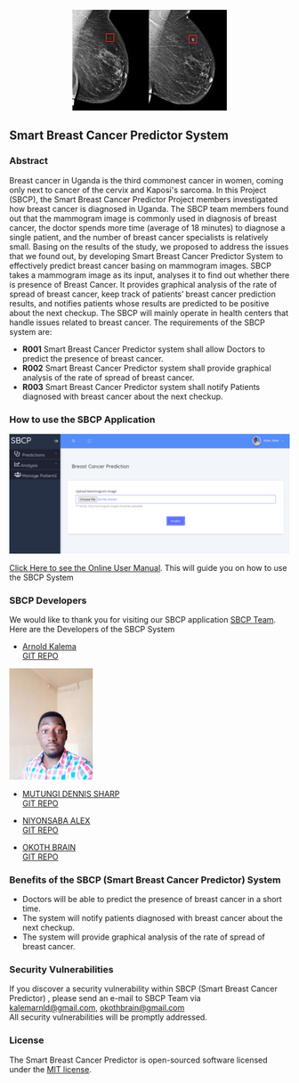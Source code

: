 
<p align="center">

<img src='sbcpBackEnd/images.jpeg'>

</p>

## Smart Breast Cancer Predictor System
### Abstract
Breast cancer in Uganda is the third commonest cancer in women, coming only next to cancer of the cervix and Kaposi's sarcoma. In this Project (SBCP), the Smart Breast Cancer Predictor Project members investigated how breast cancer is diagnosed in Uganda. The SBCP team members found out that the mammogram image is commonly used in diagnosis of breast cancer, the doctor spends more time (average of 18 minutes) to diagnose a single patient, and the number of breast cancer specialists is relatively small. Basing on the results of the study, we proposed to address the issues that we found out, by developing Smart Breast Cancer Predictor System to effectively predict breast cancer basing on mammogram images.
SBCP takes a mammogram image as its input, analyses it to find out whether there is presence of Breast Cancer. It provides graphical analysis of the rate of spread of breast cancer, keep track of patients’ breast cancer prediction results, and notifies patients whose results are predicted to be positive about the next checkup.
 The SBCP will mainly operate in health centers that handle issues related to breast cancer.
The requirements of the SBCP system are:
- **R001** Smart Breast Cancer Predictor system shall allow Doctors to predict the presence of breast cancer.
- **R002** Smart Breast Cancer Predictor system shall provide graphical analysis of the rate of spread of breast
  cancer.
- **R003** Smart Breast Cancer Predictor system shall notify Patients diagnosed with breast cancer about the next
  checkup.



### How to use the SBCP Application
<p align="center">
<img src='sbcpBackEnd/Screenshot.png'>
</p>

[Click Here to see the Online User Manual](https://laracasts.com). This will guide you on how to use the SBCP System 

### SBCP Developers

We would like to thank you for visiting our SBCP application  [SBCP Team](https://finalyearprojectforsaab.wordpress.com/roles).<br>
Here are the Developers of the SBCP System

- [Arnold Kalema](https://arnoldkk.000webhostapp.com/)<br>
[GIT REPO](https://github.com/kalemakk)
<p align="left">
<img src='sbcpBackEnd/20201120_072221.jpg' width="150" height="200">
</p>

- [MUTUNGI DENNIS SHARP](https://arnoldkk.000webhostapp.com/)<br>
[GIT REPO](https://github.com/kalemakk)
<p align="left">
</p>

- [NIYONSABA ALEX](https://arnoldkk.000webhostapp.com/)<br>
[GIT REPO](https://github.com/kalemakk)
<p align="left">
</p>

- [OKOTH BRAIN](https://arnoldkk.000webhostapp.com/)<br>
[GIT REPO](https://github.com/kalemakk)
<p align="left">
</p>

### Benefits of the SBCP (Smart Breast Cancer Predictor) System 

- Doctors will be able to predict the presence of breast cancer in a short time.
- The system will notify patients diagnosed with breast cancer about the next checkup.
- The system will provide graphical analysis of the rate of spread of breast cancer.

### Security Vulnerabilities

If you discover a security vulnerability within SBCP (Smart Breast Cancer Predictor) , please send an e-mail to SBCP Team via 
[kalemarnld@gmail.com](mailto:kalemarnld@gmail.com), [okothbrain@gmail.com](mailto:okothbrain@gmail.com)<br>
All security vulnerabilities will be promptly addressed.

### License

The Smart Breast Cancer Predictor is open-sourced software licensed under the [MIT license](https://opensource.org/licenses/MIT).
